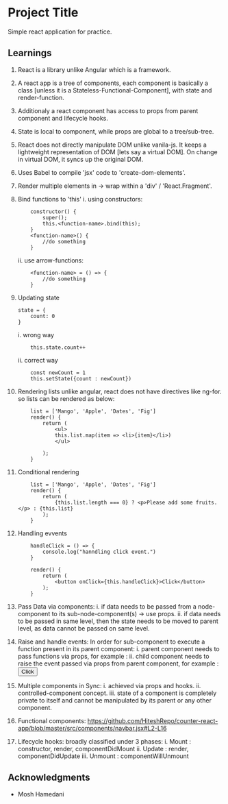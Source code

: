 # Project Title

Simple react application for practice.

## Learnings

1. React is a library unlike Angular which is a framework.
2. A react app is a tree of components, each component is basically a class [unless it is a Stateless-Functional-Component], with state and render-function.
3. Additionaly a react component has access to props from parent component and lifecycle hooks.
4. State is local to component, while props are global to a tree/sub-tree.
5. React does not directly manipulate DOM unlike vanila-js. It keeps a lightweight representation of DOM [lets say a virtual DOM]. On change in virtual DOM, it syncs up the original DOM.
6. Uses Babel to compile 'jsx' code to 'create-dom-elements'.
7. Render multiple elements in -> wrap within a 'div' / 'React.Fragment'.
8. Bind functions to 'this'
   i. using constructors:
   ```
       constructor() {
           super();
           this.<function-name>.bind(this);
       }
       <function-name>() {
           //do something
       }
   ```
   ii. use arrow-functions:
   ```
       <function-name> = () => {
           //do something
       }
   ```
9. Updating state
   ```
   state = {
       count: 0
   }
   ```
   i. wrong way
   ```
       this.state.count++
   ```
   ii. correct way
   ```
       const newCount = 1
       this.setState({count : newCount})
   ```
10. Rendering lists
    unlike angular, react does not have directives like ng-for.
    so lists can be rendered as below:

    ```
        list = ['Mango', 'Apple', 'Dates', 'Fig']
        render() {
            return (
                <ul>
                this.list.map(item => <li>{item}</li>)
                </ul>

            );
        }
    ```

11. Conditional rendering

    ```
        list = ['Mango', 'Apple', 'Dates', 'Fig']
        render() {
            return (
                {this.list.length === 0} ? <p>Please add some fruits.</p> : {this.list}
            );
        }
    ```

12. Handling evvents

    ```
        handleClick = () => {
            console.log("hanndling click event.")
        }

        render() {
            return (
                <button onClick={this.handleClick}>Click</button>
            );
        }
    ```

13. Pass Data via components:
    i. if data needs to be passed from a node-component to its sub-node-component(s) -> use props.
    ii. if data needs to be passed in same level, then the state needs to be moved to parent level, as data cannot be passed on same level.

14. Raise and handle events:
    In order for sub-component to execute a function present in its parent component:
    i. parent component needs to pass functions via props, for example : <Counter onReset={this.handleReset} />
    ii. child component needs to raise the event passed via props from parent component, for example : <button onClick={this.props.onReset}>Click</button>

15. Multiple components in Sync:
    i. achieved via props and hooks.
    ii. controlled-component concept.
    iii. state of a component is completely private to itself and cannot be manipulated by its parent or any other component.

16. Functional components:
    https://github.com/HiteshRepo/counter-react-app/blob/master/src/components/navbar.jsx#L2-L16

17. Lifecycle hooks:
    broadly classified under 3 phases:
    i. Mount : constructor, render, componentDidMount
    ii. Update : render, componentDidUpdate
    iii. Unmount : componentWillUnmount

## Acknowledgments

- Mosh Hamedani
